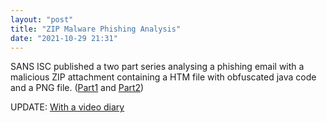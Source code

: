 ```yaml
---
layout: "post"
title: "ZIP Malware Phishing Analysis"
date: "2021-10-29 21:31"
---
```

SANS ISC published a two part series analysing a phishing email with a malicious ZIP attachment containing a HTM file with obfuscated java code and a PNG file. ([Part1](https://isc.sans.edu/diary/Reader+Malware%3A+ZIPHTML+Phish/27964) and [Part2](https://isc.sans.edu/diary/Phishing+ZIP+With+Malformed+Filename/27966))

UPDATE: [With a video diary](https://isc.sans.edu/forums/diary/Video+Phishing+ZIP+With+Malformed+Filename/27988/)